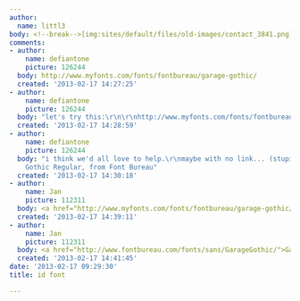 ```yaml
---
author:
  name: littl3
body: <!--break-->[img:sites/default/files/old-images/contact_3841.png]
comments:
- author:
    name: defiantone
    picture: 126244
  body: http://www.myfonts.com/fonts/fontbureau/garage-gothic/
  created: '2013-02-17 14:27:25'
- author:
    name: defiantone
    picture: 126244
  body: "let's try this:\r\n\r\nhttp://www.myfonts.com/fonts/fontbureau/garage-gothic/"
  created: '2013-02-17 14:28:59'
- author:
    name: defiantone
    picture: 126244
  body: "i think we'd all love to help.\r\nmaybe with no link... (stupid spam filter)\r\n\r\nGarage
    Gothic Regular, from Font Bureau"
  created: '2013-02-17 14:30:18'
- author:
    name: Jan
    picture: 112311
  body: <a href="http://www.myfonts.com/fonts/fontbureau/garage-gothic/">Garage Gothic</a>.
  created: '2013-02-17 14:39:11'
- author:
    name: Jan
    picture: 112311
  body: <a href="http://www.fontbureau.com/fonts/sans/GarageGothic/">Garage Gothic</a>.
  created: '2013-02-17 14:41:45'
date: '2013-02-17 09:29:30'
title: id font

---
```

